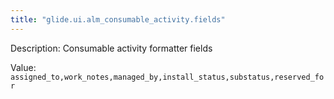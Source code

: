 ```yaml
---
title: "glide.ui.alm_consumable_activity.fields"
---
```


Description: Consumable activity formatter fields

Value: `assigned_to,work_notes,managed_by,install_status,substatus,reserved_for`